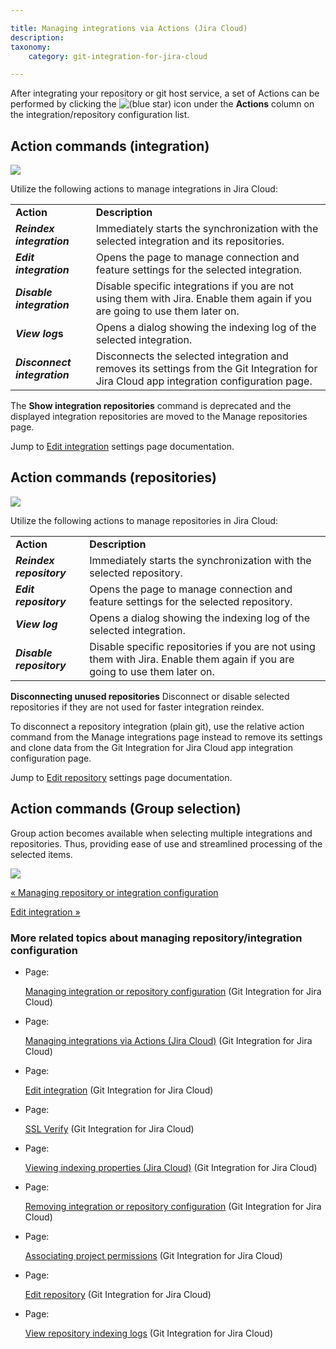 ```yaml
---

title: Managing integrations via Actions (Jira Cloud)
description:
taxonomy:
    category: git-integration-for-jira-cloud

---
```

After integrating your repository or git host service, a set of Actions can be performed by clicking the ![(blue star)](/wiki/s/-1639011364/6452/8b4898d3c114827e64ec143b4fa79bb76a6cfa5b/_/images/icons/emoticons/star_blue.png) icon under the **Actions** column on the integration/repository configuration list.

## Action commands (integration)

![](https://bigbrassband.atlassian.net/wiki/download/attachments/1923024517/gitcloud-manage-integration-actions-menu.png?version=3&modificationDate=1648984361910&cacheVersion=1&api=v2)

Utilize the following actions to manage integrations in Jira Cloud:

|     |     |
| --- | --- |
| **Action** | **Description** |
| _**Reindex integration**_ | Immediately starts the synchronization with the selected integration and its repositories. |
| _**Edit integration**_ | Opens the page to manage connection and feature settings for the selected integration. |
| _**Disable integration**_ | Disable specific integrations if you are not using them with Jira. Enable them again if you are going to use them later on. |
| _**View log**_**s** | Opens a dialog showing the indexing log of the selected integration. |
| _**Disconnect integration**_ | Disconnects the selected integration and removes its settings from the Git Integration for Jira Cloud app integration configuration page. |

The **Show integration repositories** command is deprecated and the displayed integration repositories are moved to the Manage repositories page.

Jump to [Edit integration](/git-integration-for-jira-cloud/Edit-integration) settings page documentation.

## Action commands (repositories)

![](https://bigbrassband.atlassian.net/wiki/download/attachments/1923024517/gitcloud-manage-repositories-actions-menu.png?version=1&modificationDate=1648984477536&cacheVersion=1&api=v2)

Utilize the following actions to manage repositories in Jira Cloud:

|     |     |
| --- | --- |
| **Action** | **Description** |
| _**Reindex repository**_ | Immediately starts the synchronization with the selected repository. |
| _**Edit repository**_ | Opens the page to manage connection and feature settings for the selected repository. |
| _**View log**_ | Opens a dialog showing the indexing log of the selected integration. |
| _**Disable repository**_ | Disable specific repositories if you are not using them with Jira. Enable them again if you are going to use them later on. |

**Disconnecting unused repositories**
Disconnect or disable selected repositories if they are not used for faster integration reindex.

To disconnect a repository integration (plain git), use the relative action command from the Manage integrations page instead to remove its settings and clone data from the Git Integration for Jira Cloud app integration configuration page.

Jump to [Edit repository](/git-integration-for-jira-cloud/Edit-repository) settings page documentation.

## Action commands (Group selection)

Group action becomes available when selecting multiple integrations and repositories. Thus, providing ease of use and streamlined processing of the selected items.

![](https://bigbrassband.atlassian.net/wiki/download/thumbnails/1923024517/gitcloud-actions-group-selection-feature.png?version=1&modificationDate=1649145056712&cacheVersion=1&api=v2&width=680&height=349)

[« Managing repository or integration configuration](/wiki/spaces/GITCLOUD/pages/1923024455/Managing+integration+or+repository+configuration)

[Edit integration »](/wiki/spaces/GITSERVER/pages/1923028309/Edit+integration+feature+settings)

### More related topics about managing repository/integration configuration

*   Page:

    [Managing integration or repository configuration](/wiki/spaces/GITCLOUD/pages/1923024455/Managing+integration+or+repository+configuration) (Git Integration for Jira Cloud)

*   Page:

    [Managing integrations via Actions (Jira Cloud)](/wiki/spaces/GITCLOUD/pages/1923024517) (Git Integration for Jira Cloud)

*   Page:

    [Edit integration](/git-integration-for-jira-cloud/Edit-integration) (Git Integration for Jira Cloud)

*   Page:

    [SSL Verify](/git-integration-for-jira-cloud/SSL-Verify) (Git Integration for Jira Cloud)

*   Page:

    [Viewing indexing properties (Jira Cloud)](/wiki/spaces/GITCLOUD/pages/1923024741) (Git Integration for Jira Cloud)

*   Page:

    [Removing integration or repository configuration](/wiki/spaces/GITCLOUD/pages/1923024762/Removing+integration+or+repository+configuration) (Git Integration for Jira Cloud)

*   Page:

    [Associating project permissions](/wiki/spaces/GITCLOUD/pages/1923024786/Associating+project+permissions) (Git Integration for Jira Cloud)

*   Page:

    [Edit repository](/git-integration-for-jira-cloud/Edit-repository) (Git Integration for Jira Cloud)

*   Page:

    [View repository indexing logs](/wiki/spaces/GITCLOUD/pages/2013626625/View+repository+indexing+logs) (Git Integration for Jira Cloud)